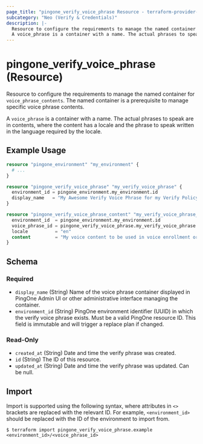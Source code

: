 ```yaml
---
page_title: "pingone_verify_voice_phrase Resource - terraform-provider-pingone"
subcategory: "Neo (Verify & Credentials)"
description: |-
  Resource to configure the requirements to manage the named container for voice_phrase_contents. The named container is a prerequisite to manage specific voice phrase contents.
  A voice_phrase is a container with a name. The actual phrases to speak are in contents, where the content has a locale and the phrase to speak written in the language required by the locale.
---
```


# pingone_verify_voice_phrase (Resource)

Resource to configure the requirements to manage the named container for `voice_phrase_contents`. The named container is a prerequisite to manage specific voice phrase contents.

A `voice_phrase` is a container with a name. The actual phrases to speak are in contents, where the content has a locale and the phrase to speak written in the language required by the locale.

## Example Usage

```terraform
resource "pingone_environment" "my_environment" {
  # ...
}

resource "pingone_verify_voice_phrase" "my_verify_voice_phrase" {
  environment_id = pingone_environment.my_environment.id
  display_name   = "My Awesome Verify Voice Phrase for my Verify Policy"
}

resource "pingone_verify_voice_phrase_content" "my_verify_voice_phrase_content" {
  environment_id  = pingone_environment.my_environment.id
  voice_phrase_id = pingone_verify_voice_phrase.my_verify_voice_phrase.id
  locale          = "en"
  content         = "My voice content to be used in voice enrollment or verification."
}
```

<!-- schema generated by tfplugindocs -->
## Schema

### Required

- `display_name` (String) Name of the voice phrase container displayed in PingOne Admin UI or other administrative interface managing the container.
- `environment_id` (String) PingOne environment identifier (UUID) in which the verify voice phrase exists.  Must be a valid PingOne resource ID.  This field is immutable and will trigger a replace plan if changed.

### Read-Only

- `created_at` (String) Date and time the verify phrase was created.
- `id` (String) The ID of this resource.
- `updated_at` (String) Date and time the verify phrase was updated. Can be null.

## Import

Import is supported using the following syntax, where attributes in `<>` brackets are replaced with the relevant ID.  For example, `<environment_id>` should be replaced with the ID of the environment to import from.

```shell
$ terraform import pingone_verify_voice_phrase.example <environment_id>/<voice_phrase_id>
```
